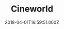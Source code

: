---
date: 2018-04-01T16:59:51.000Z
title: Cineworld
latitude: 52.05342693501341
longitude: 1.149708996518536
category: checkin
---